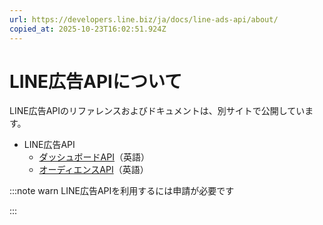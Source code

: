 ```yaml
---
url: https://developers.line.biz/ja/docs/line-ads-api/about/
copied_at: 2025-10-23T16:02:51.924Z
---
```

# LINE広告APIについて

LINE広告APIのリファレンスおよびドキュメントは、別サイトで公開しています。

*   LINE広告API
    *   [ダッシュボードAPI](https://ads.line.me/public-docs/certificated-ad-tech-general-partner)（英語）
    *   [オーディエンスAPI](https://ads.line.me/public-docs/data-general-partner)（英語）

:::note warn
LINE広告APIを利用するには申請が必要です

:::